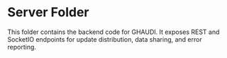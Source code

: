 # Server Folder

This folder contains the backend code for GHAUDI.
It exposes REST and SocketIO endpoints for update distribution, data sharing, and error reporting.
